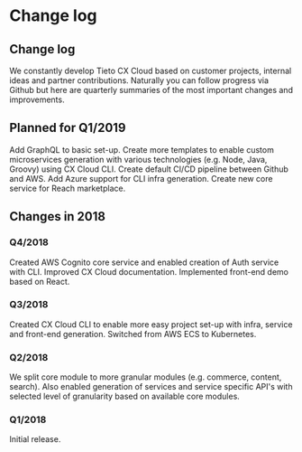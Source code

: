 # Change log

## Change log

We constantly develop Tieto CX Cloud based on customer projects, internal ideas and partner contributions. Naturally you can follow progress via Github but here are quarterly summaries of the most important changes and improvements.

## Planned for Q1/2019

Add GraphQL to basic set-up. Create more templates to enable custom microservices generation with various technologies \(e.g. Node, Java, Groovy\) using CX Cloud CLI. Create default CI/CD pipeline between Github and AWS. Add Azure support for CLI infra generation. Create new core service for Reach marketplace.

## Changes in 2018

### Q4/2018

Created AWS Cognito core service and enabled creation of Auth service with CLI. Improved CX Cloud documentation. Implemented front-end demo based on React.

### Q3/2018

Created CX Cloud CLI to enable more easy project set-up with infra, service and front-end generation. Switched from AWS ECS to Kubernetes.

### Q2/2018

We split core module to more granular modules \(e.g. commerce, content, search\). Also enabled generation of services and service specific API's with selected level of granularity based on available core modules.

### Q1/2018

Initial release.

